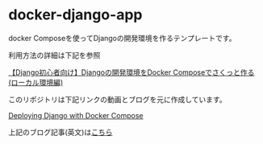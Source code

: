 # docker-django-app
docker Composeを使ってDjangoの開発環境を作るテンプレートです。

利用方法の詳細は下記を参照

[【Django初心者向け】Djangoの開発環境をDocker Composeでさくっと作る(ローカル環境編)](https://qiita.com/hayatek/items/56a895b3e3d85f8c9d1b)

このリポジトリは下記リンクの動画とブログを元に作成しています。

[Deploying Django with Docker Compose](https://www.youtube.com/watch?v=mScd-Pc_pX0&t=228s)

上記のブログ記事(英文)は[こちら](https://londonappdeveloper.com/deploying-django-with-docker-compose/)
